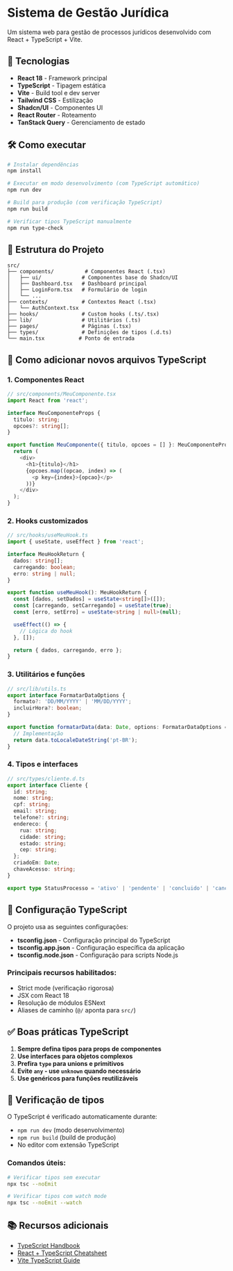 
# Sistema de Gestão Jurídica

Um sistema web para gestão de processos jurídicos desenvolvido com React + TypeScript + Vite.

## 🚀 Tecnologias

- **React 18** - Framework principal
- **TypeScript** - Tipagem estática
- **Vite** - Build tool e dev server
- **Tailwind CSS** - Estilização
- **Shadcn/UI** - Componentes UI
- **React Router** - Roteamento
- **TanStack Query** - Gerenciamento de estado

## 🛠️ Como executar

```bash
# Instalar dependências
npm install

# Executar em modo desenvolvimento (com TypeScript automático)
npm run dev

# Build para produção (com verificação TypeScript)
npm run build

# Verificar tipos TypeScript manualmente
npm run type-check
```

## 📁 Estrutura do Projeto

```
src/
├── components/          # Componentes React (.tsx)
│   ├── ui/             # Componentes base do Shadcn/UI
│   ├── Dashboard.tsx   # Dashboard principal
│   ├── LoginForm.tsx   # Formulário de login
│   └── ...
├── contexts/           # Contextos React (.tsx)
│   └── AuthContext.tsx
├── hooks/              # Custom hooks (.ts/.tsx)
├── lib/                # Utilitários (.ts)
├── pages/              # Páginas (.tsx)
├── types/              # Definições de tipos (.d.ts)
└── main.tsx           # Ponto de entrada
```

## 📝 Como adicionar novos arquivos TypeScript

### 1. Componentes React
```typescript
// src/components/MeuComponente.tsx
import React from 'react';

interface MeuComponenteProps {
  titulo: string;
  opcoes?: string[];
}

export function MeuComponente({ titulo, opcoes = [] }: MeuComponenteProps) {
  return (
    <div>
      <h1>{titulo}</h1>
      {opcoes.map((opcao, index) => (
        <p key={index}>{opcao}</p>
      ))}
    </div>
  );
}
```

### 2. Hooks customizados
```typescript
// src/hooks/useMeuHook.ts
import { useState, useEffect } from 'react';

interface MeuHookReturn {
  dados: string[];
  carregando: boolean;
  erro: string | null;
}

export function useMeuHook(): MeuHookReturn {
  const [dados, setDados] = useState<string[]>([]);
  const [carregando, setCarregando] = useState(true);
  const [erro, setErro] = useState<string | null>(null);

  useEffect(() => {
    // Lógica do hook
  }, []);

  return { dados, carregando, erro };
}
```

### 3. Utilitários e funções
```typescript
// src/lib/utils.ts
export interface FormatarDataOptions {
  formato?: 'DD/MM/YYYY' | 'MM/DD/YYYY';
  incluirHora?: boolean;
}

export function formatarData(data: Date, options: FormatarDataOptions = {}): string {
  // Implementação
  return data.toLocaleDateString('pt-BR');
}
```

### 4. Tipos e interfaces
```typescript
// src/types/cliente.d.ts
export interface Cliente {
  id: string;
  nome: string;
  cpf: string;
  email: string;
  telefone?: string;
  endereco: {
    rua: string;
    cidade: string;
    estado: string;
    cep: string;
  };
  criadoEm: Date;
  chaveAcesso: string;
}

export type StatusProcesso = 'ativo' | 'pendente' | 'concluido' | 'cancelado';
```

## 🔧 Configuração TypeScript

O projeto usa as seguintes configurações:

- **tsconfig.json** - Configuração principal do TypeScript
- **tsconfig.app.json** - Configuração específica da aplicação
- **tsconfig.node.json** - Configuração para scripts Node.js

### Principais recursos habilitados:
- Strict mode (verificação rigorosa)
- JSX com React 18
- Resolução de módulos ESNext
- Aliases de caminho (`@/` aponta para `src/`)

## ✅ Boas práticas TypeScript

1. **Sempre defina tipos para props de componentes**
2. **Use interfaces para objetos complexos**
3. **Prefira `type` para unions e primitivos**
4. **Evite `any` - use `unknown` quando necessário**
5. **Use genéricos para funções reutilizáveis**

## 🚨 Verificação de tipos

O TypeScript é verificado automaticamente durante:
- `npm run dev` (modo desenvolvimento)
- `npm run build` (build de produção)
- No editor com extensão TypeScript

### Comandos úteis:
```bash
# Verificar tipos sem executar
npx tsc --noEmit

# Verificar tipos com watch mode
npx tsc --noEmit --watch
```

## 📚 Recursos adicionais

- [TypeScript Handbook](https://www.typescriptlang.org/docs/)
- [React + TypeScript Cheatsheet](https://react-typescript-cheatsheet.netlify.app/)
- [Vite TypeScript Guide](https://vitejs.dev/guide/features.html#typescript)
